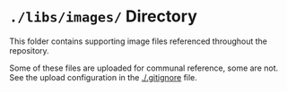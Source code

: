 `./libs/images/` Directory
=========

This folder contains supporting image files referenced throughout the repository. 

Some of these files are uploaded for communal reference, some are not. See the upload configuration in the [./.gitignore]() file. 

